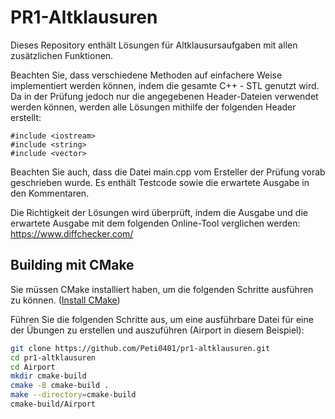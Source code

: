 # PR1-Altklausuren

Dieses Repository enthält Lösungen für Altklausursaufgaben mit allen zusätzlichen Funktionen.

Beachten Sie, dass verschiedene Methoden auf einfachere Weise implementiert werden können, indem die gesamte C++ - STL genutzt wird. Da in der Prüfung jedoch nur die angegebenen Header-Dateien verwendet werden können, werden alle Lösungen mithilfe der folgenden Header erstellt:

```
#include <iostream>
#include <string>
#include <vector>
```

Beachten Sie auch, dass die Datei main.cpp vom Ersteller der Prüfung vorab geschrieben wurde. Es enthält Testcode sowie die erwartete Ausgabe in den Kommentaren.

Die Richtigkeit der Lösungen wird überprüft, indem die Ausgabe und die erwartete Ausgabe mit dem folgenden Online-Tool verglichen werden: https://www.diffchecker.com/

## Building mit CMake

Sie müssen CMake installiert haben, um die folgenden Schritte ausführen zu können. ([Install CMake](https://cmake.org/install/))

Führen Sie die folgenden Schritte aus, um eine ausführbare Datei für eine der Übungen zu erstellen und auszuführen (Airport in diesem Beispiel):

```bash
git clone https://github.com/Peti0401/pr1-altklausuren.git
cd pr1-altklausuren
cd Airport
mkdir cmake-build
cmake -B cmake-build .
make --directory=cmake-build
cmake-build/Airport
```
